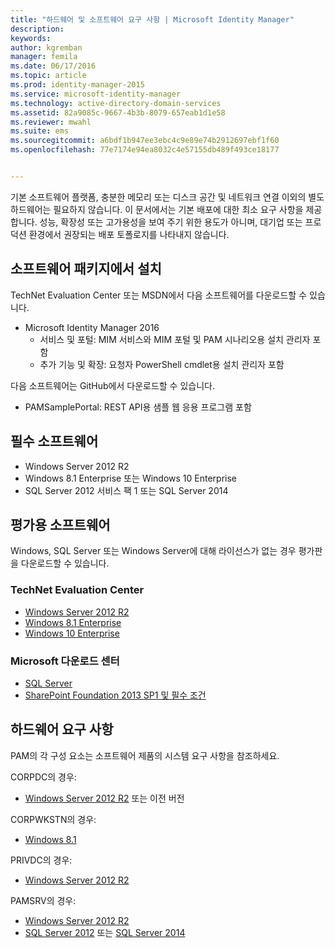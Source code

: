 ```yaml
---
title: "하드웨어 및 소프트웨어 요구 사항 | Microsoft Identity Manager"
description: 
keywords: 
author: kgremban
manager: femila
ms.date: 06/17/2016
ms.topic: article
ms.prod: identity-manager-2015
ms.service: microsoft-identity-manager
ms.technology: active-directory-domain-services
ms.assetid: 82a9085c-9667-4b3b-8079-657eab1d1e58
ms.reviewer: mwahl
ms.suite: ems
ms.sourcegitcommit: a6bdf1b947ee3ebc4c9e89e74b2912697ebf1f60
ms.openlocfilehash: 77e7174e94ea8032c4e57155db489f493ce18177


---
```


기본 소프트웨어 플랫폼, 충분한 메모리 또는 디스크 공간 및 네트워크 연결 이외의 별도 하드웨어는 필요하지 않습니다. 이 문서에서는 기본 배포에 대한 최소 요구 사항을 제공합니다. 성능, 확장성 또는 고가용성을 보여 주기 위한 용도가 아니며, 대기업 또는 프로덕션 환경에서 권장되는 배포 토폴로지를 나타내지 않습니다.

## 소프트웨어 패키지에서 설치

TechNet Evaluation Center 또는 MSDN에서 다음 소프트웨어를 다운로드할 수 있습니다.  
- Microsoft Identity Manager 2016
  - 서비스 및 포털: MIM 서비스와 MIM 포털 및 PAM 시나리오용 설치 관리자 포함
  - 추가 기능 및 확장: 요청자 PowerShell cmdlet용 설치 관리자 포함

다음 소프트웨어는 GitHub에서 다운로드할 수 있습니다.  
- PAMSamplePortal: REST API용 샘플 웹 응용 프로그램 포함

## 필수 소프트웨어

- Windows Server 2012 R2  
- Windows 8.1 Enterprise 또는 Windows 10 Enterprise  
- SQL Server 2012 서비스 팩 1 또는 SQL Server 2014  

## 평가용 소프트웨어

Windows, SQL Server 또는 Windows Server에 대해 라이선스가 없는 경우 평가판을 다운로드할 수 있습니다.

### TechNet Evaluation Center

- [Windows Server 2012 R2](https://www.microsoft.com/evalcenter/evaluate-windows-server-2012-r2)  
- [Windows 8.1 Enterprise](https://www.microsoft.com/evalcenter/evaluate-windows-8-1-enterprise)  
- [Windows 10 Enterprise](https://www.microsoft.com/evalcenter/evaluate-windows-10-enterprise)  

### Microsoft 다운로드 센터

- [SQL  Server](https://www.microsoft.com/download/details.aspx?id=29066)  
- [SharePoint Foundation 2013 SP1 및 필수 조건](https://www.microsoft.com/download/details.aspx?id=42039)

## 하드웨어 요구 사항

PAM의 각 구성 요소는 소프트웨어 제품의 시스템 요구 사항을 참조하세요.

CORPDC의 경우:  
- [Windows Server 2012 R2](https://technet.microsoft.com/library/dn303418.aspx) 또는 이전 버전

CORPWKSTN의 경우:  
- [Windows 8.1](http://windows.microsoft.com/windows-8/system-requirements)

PRIVDC의 경우:  
- [Windows Server 2012 R2](https://technet.microsoft.com/library/dn303418.aspx)

PAMSRV의 경우:
- [Windows Server 2012 R2](https://technet.microsoft.com/library/dn303418.aspx)  
- [SQL Server 2012](https://msdn.microsoft.com/library/ms143506(sql.110).aspx) 또는 [SQL Server 2014](https://msdn.microsoft.com/en-us/library/ms143506(v=sql.120).aspx)



<!--HONumber=Jun16_HO3-->



